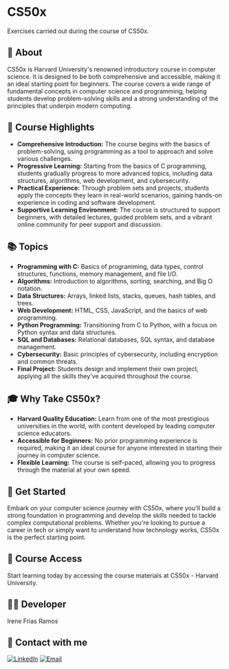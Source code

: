 # CS50x
Exercises carried out during the course of CS50x.
## 📖 About
CS50x is Harvard University's renowned introductory course in computer science. It is designed to be both comprehensive and accessible, making it an ideal starting point for beginners. The course covers a wide range of fundamental concepts in computer science and programming, helping students develop problem-solving skills and a strong understanding of the principles that underpin modern computing.

## 🌟 Course Highlights
- **Comprehensive Introduction:** The course begins with the basics of problem-solving, using programming as a tool to approach and solve various challenges.
- **Progressive Learning:** Starting from the basics of C programming, students gradually progress to more advanced topics, including data structures, algorithms, web development, and cybersecurity.
- **Practical Experience:** Through problem sets and projects, students apply the concepts they learn in real-world scenarios, gaining hands-on experience in coding and software development.
- **Supportive Learning Environment:** The course is structured to support beginners, with detailed lectures, guided problem sets, and a vibrant online community for peer support and discussion.

## 📚 Topics
- **Programming with C:** Basics of programming, data types, control structures, functions, memory management, and file I/O.
- **Algorithms:** Introduction to algorithms, sorting, searching, and Big O notation.
- **Data Structures:** Arrays, linked lists, stacks, queues, hash tables, and trees.
- **Web Development:** HTML, CSS, JavaScript, and the basics of web programming.
- **Python Programming:** Transitioning from C to Python, with a focus on Python syntax and data structures.
- **SQL and Databases:** Relational databases, SQL syntax, and database management.
- **Cybersecurity:** Basic principles of cybersecurity, including encryption and common threats.
- **Final Project:** Students design and implement their own project, applying all the skills they've acquired throughout the course.

## 🎓 Why Take CS50x?
- **Harvard Quality Education:** Learn from one of the most prestigious universities in the world, with content developed by leading computer science educators.
- **Accessible for Beginners:** No prior programming experience is required, making it an ideal course for anyone interested in starting their journey in computer science.
- **Flexible Learning:** The course is self-paced, allowing you to progress through the material at your own speed.

## 🚀 Get Started
Embark on your computer science journey with CS50x, where you'll build a strong foundation in programming and develop the skills needed to tackle complex computational problems. Whether you're looking to pursue a career in tech or simply want to understand how technology works, CS50x is the perfect starting point.

## 🔗 Course Access
Start learning today by accessing the course materials at CS50x - Harvard University.

## 👩‍💻 Developer
Irene Frias Ramos

## 📱 Contact with me 
[![LinkedIn](https://img.shields.io/badge/LinkedIn-0077B5?style=for-the-badge&logo=linkedin&logoColor=white)](https://www.linkedin.com/in/IreneFrías/)
[![Email](https://img.shields.io/badge/Email-D14836?style=for-the-badge&logo=gmail&logoColor=white)](mailto:irene15frias@gmail.com)

